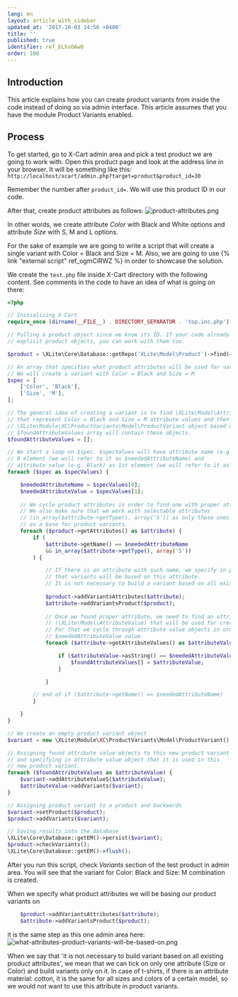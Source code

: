 ```yaml
---
lang: en
layout: article_with_sidebar
updated_at: '2017-10-03 14:56 +0400'
title: ''
published: true
identifier: ref_bLhsOAwO
order: 100
---
```

## Introduction

This article explains how you can create product variants from inside the code instead of doing so via admin interface. This article assumes that you have the module Product Variants enabled.

## Process

To get started, go to X-Cart admin area and pick a test product we are going to work with. Open this product page and look at the address line in your browser. It will be something like this:
`http://localhost/xcart/admin.php?target=product&product_id=30`

Remember the number after `product_id=`. We will use this product ID in our code.

After that, create product attributes as follows:
![product-attributes.png]({{site.baseurl}}/attachments/ref_bLhsOAwO/product-attributes.png)

In other words, we create attribute *Color* with Black and White options and attribute *Size* with S, M and L options.

For the sake of example we are going to write a script that will create a single variant with Color = Black and Size = M. Also, we are going to use {% link "external script" ref_ogmCiRWZ %} in order to showcase the solution.

We create the `test.php` file inside X-Cart directory with the following content. See comments in the code to have an idea of what is going on there:

```php
<?php

// Initializing X-Cart
require_once (dirname(__FILE__) . DIRECTORY_SEPARATOR . 'top.inc.php');

// Pulling a product object since we know its ID. If your code already has
// explicit product objects, you can work with them too.

$product = \XLite\Core\Database::getRepo('XLite\Model\Product')->find(40);

// An array that specifies what product attributes will be used for variant
// We will create a variant with Color = Black and Size = M
$spec = [
    ['Color', 'Black'], 
    ['Size', 'M'],
];

// The general idea of creating a variant is to find \XLite\Model\AttributeValue objects
// that represent Color = Black and Size = M attribute values and then create 
// \XLite\Module\XC\ProductVariants\Model\ProductVariant object based on these objects.
// $foundAttributeValues array will contain these objects.
$foundAttributeValues = [];

// We start a loop on $spec. $specValues will have attribute name (e.g. Color) as 
// 0 element (we will refer to it as $neededAttributeName) and 
// attribute value (e.g. Black) as 1st element (we will refer to it as $neededAttributeValue)
foreach ($spec as $specValues) {

    $neededAttributeName = $specValues[0];
    $neededAttributeValue = $specValues[1];
    
    // We cycle product attributes in order to find one with proper attribute name
    // We also make sure that we work with selectable attributes 
    // (in_array($attribute->getType(), array('S')) as only these ones can be used
    // as a base for product variants.
    foreach ($product->getAttributes() as $attribute) {
        if (
            $attribute->getName() == $neededAttributeName
            && in_array($attribute->getType(), array('S'))
        ) {

            // If there is an attribute with such name, we specify in product details, 
            // that variants will be based on this attribute. 
            // It is not necessary to build a variant based on all existing product attributes.
            
            $product->addVariantsAttributes($attribute);
            $attribute->addVariantsProduct($product);         
            
            // Once we found proper attribute, we need to find an attribute value object 
            // (\XLite\Model\AttributeValue) that will be used for creating a variant. 
            // For that we cycle through attribute value objects in order to find one with 
            // $neededAttributeValue value.
            foreach ($attribute->getAttributeValues() as $attributeValue) {

                if ($attributeValue->asString() == $neededAttributeValue) {
                    $foundAttributeValues[] = $attributeValue;
                }

            }

        // end of if ($attribute->getName() == $neededAttributeName)
        }

    }
}

// We create an empty product variant object
$variant = new \XLite\Module\XC\ProductVariants\Model\ProductVariant();

// Assigning found attribute value objects to this new product variant
// and specifying in attribute value object that it is used in this
// new product variant.
foreach ($foundAttributeValues as $attributeValue) {
    $variant->addAttributeValueS($attributeValue);
    $attributeValue->addVariants($variant);
}

// Assigning product variant to a product and backwards
$variant->setProduct($product);
$product->addVariants($variant);

// Saving results into the database
\XLite\Core\Database::getEM()->persist($variant);
$product->checkVariants();
\XLite\Core\Database::getEM()->flush();
```

After you run this script, check *Variants* section of the test product in admin area. You will see that the variant for Color: Black and Size: M combination is created.

When we specify what product attributes we will be basing our product variants on
```php
	$product->addVariantsAttributes($attribute);
    $attribute->addVariantsProduct($product);
```

it is the same step as this one admin area here:
![what-attributes-product-variants-will-be-based-on.png]({{site.baseurl}}/attachments/ref_bLhsOAwO/what-attributes-product-variants-will-be-based-on.png)

When we say that 'it is not necessary to build variant based on all existing product attributes', we mean that we can tick on only one attribute (Size or Color) and build variants only on it. In case of t-shirts, if there is an attribute material: cotton, it is the same for all sizes and colors of a certain model, so we would not want to use this attribute in product variants.
